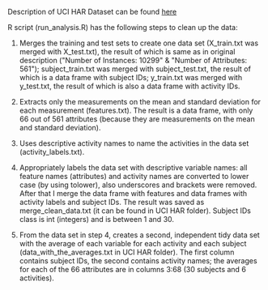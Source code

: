Description of UCI HAR Dataset can be found [here](http://archive.ics.uci.edu/ml/datasets/Human+Activity+Recognition+Using+Smartphones)

R script (run_analysis.R) has the following steps to clean up the data:
1. Merges the training and test sets to create one data set (X_train.txt was merged with X_test.txt), the result of which is same as in original description ("Number of Instances: 10299" & "Number of Attributes: 561"); subject_train.txt was merged with subject_test.txt, the result of which is a data frame with subject IDs; y_train.txt was merged with y_test.txt, the result of which is also a data frame with activity IDs.

2. Extracts only the measurements on the mean and standard deviation for each measurement (features.txt). The result is a data frame, with only 66 out of 561 attributes (because they are measurements on the mean and standard deviation). 

3. Uses descriptive activity names to name the activities in the data set (activity_labels.txt). 

4. Appropriately labels the data set with descriptive variable names: all feature names (attributes) and activity names are converted to lower case (by using tolower), also underscores and brackets were removed. After that I merge the data frame with features and data frames with activity labels and subject IDs. The result was saved as merge_clean_data.txt (it can be found in UCI HAR folder). Subject IDs class is int (integers) and is between 1 and 30. 

5. From the data set in step 4, creates a second, independent tidy data set with the average of each variable for each activity and each subject (data_with_the_averages.txt in UCI HAR folder). The first column contains subject IDs, the second contains activity names; the averages for each of the 66 attributes are in columns 3:68 (30 subjects and 6 activities). 